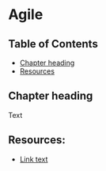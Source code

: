 # Agile

## Table of Contents

* [Chapter heading](#chapter-heading)
* [Resources](#resources)

## Chapter heading

Text

## Resources:

* [Link text](http://www.example.co.uk/)
